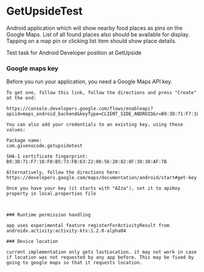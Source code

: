 # GetUpsideTest

Android application which will show nearby food places as pins on the Google Maps. List of all found places also should be available for display. Tapping on a map pin or clicking list item should show place details.

Test task for Android Developer position at GetUpside


### Google maps key

Before you run your application, you need a Google Maps API key.

    To get one, follow this link, follow the directions and press "Create" at the end:

    https://console.developers.google.com/flows/enableapi?apiid=maps_android_backend&keyType=CLIENT_SIDE_ANDROID&r=B9:3D:71:F7:18:F0:B5:73:FB:63:22:06:56:20:82:8F:30:30:AF:7B%3Bcom.givenocode.getupsidetest

    You can also add your credentials to an existing key, using these values:

    Package name:
    com.givenocode.getupsidetest

    SHA-1 certificate fingerprint:
    B9:3D:71:F7:18:F0:B5:73:FB:63:22:06:56:20:82:8F:30:30:AF:7B

    Alternatively, follow the directions here:
    https://developers.google.com/maps/documentation/android/start#get-key

    Once you have your key (it starts with "AIza"), set it to apiKey property in local.properties file



    ### Runtime permission handling

    app uses experimental feature registerForActivityResult from androidx.activity:activity-ktx:1.2.0-alpha04

    ### Device location

    current implementation only gets lastLocation. it may not work in case if location was not requested by any app before. This may be fixed by going to google maps so that it requests location.

